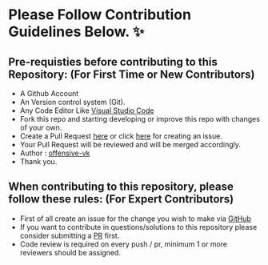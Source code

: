 # Please Follow Contribution Guidelines Below. ✨

## Pre-requisties before contributing to this Repository: (For First Time or New Contributors)

- A Github Account
- An Version control system (Git).
- Any Code Editor Like [Visual Studio Code](https://code.visualstudio.com/download)
- Fork this repo and starting developing or improve this repo with changes of your own.
- Create a Pull Request [here](https://github.com/offensive-vk/Python/pulls) or click [here](https://github.com/offensive-vk/Python/issues) for creating an issue.
- Your Pull Request will be reviewed and will be merged accordingly.
- Author : [offensive-vk](https://github.com/offensive-vk/)
- Thank you.

## When contributing to this repository, please follow these rules: (For Expert Contributors)

- First of all create an issue for the change you wish to make via [GitHub](https://github.com/offensive-vk/Python/issues)
- If you want to contribute in questions/solutions to this repository please consider submitting a [PR](https://github.com/offensive-vk/Python/pulls) first.
- Code review is required on every push / pr, minimum 1 or more reviewers should be assigned.
